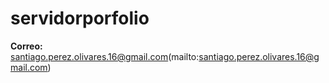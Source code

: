 # servidorporfolio

**Correo:** santiago.perez.olivares.16@gmail.com(mailto:santiago.perez.olivares.16@gmail.com)
